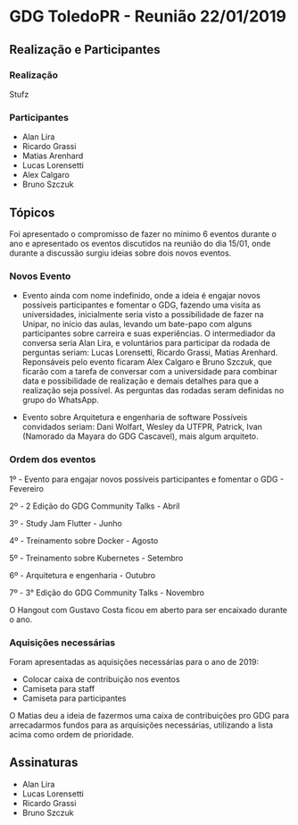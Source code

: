 # GDG ToledoPR - Reunião 22/01/2019
## Realização e Participantes
### Realização
Stufz

### Participantes

- Alan Lira
- Ricardo Grassi
- Matias Arenhard
- Lucas Lorensetti
- Alex Calgaro
- Bruno Szczuk

## Tópicos

Foi apresentado o compromisso de fazer no mínimo 6 eventos durante o ano e apresentado os eventos discutidos na reunião do dia 15/01,
onde durante a discussão surgiu ideias sobre dois novos eventos.

### Novos Evento

- Evento ainda com nome indefinido, onde a ideia é engajar novos possíveis participantes e fomentar o GDG, fazendo uma visita as universidades, inicialmente 
seria visto a possibilidade de fazer na Unipar, no início das aulas, levando um bate-papo com alguns participantes sobre carreira e suas 
experiências. O intermediador da conversa seria Alan Lira, e voluntários para participar da rodada de perguntas seriam: 
Lucas Lorensetti, Ricardo Grassi, Matias Arenhard. Reponsáveis pelo evento ficaram Alex Calgaro e Bruno Szczuk, que ficarão com a tarefa de
conversar com a universidade para combinar data e possibilidade de realização e demais detalhes para que a realização seja possível. As perguntas
das rodadas seram definidas no grupo do WhatsApp.

- Evento sobre Arquitetura e engenharia de software
Possíveis convidados seriam: Dani Wolfart, Wesley da UTFPR, Patrick, Ivan (Namorado da Mayara do GDG Cascavel), mais algum arquiteto.

### Ordem dos eventos

1º - Evento para engajar novos possíveis participantes e fomentar o GDG - Fevereiro

2º - 2 Edição do GDG Community Talks - Abril

3º - Study Jam Flutter - Junho

4º - Treinamento sobre Docker - Agosto

5º - Treinamento sobre Kubernetes - Setembro

6º - Arquitetura e engenharia - Outubro

7º - 3° Edição do GDG Community Talks - Novembro

O Hangout com Gustavo Costa ficou em aberto para ser encaixado durante o ano.

### Aquisições necessárias

Foram apresentadas as aquisições necessárias para o ano de 2019:

- Colocar caixa de contribuição nos eventos
- Camiseta para staff
- Camiseta para participantes

O Matias deu a ideia de fazermos uma caixa de contribuições pro GDG para arrecadarmos fundos para as arquisições necessárias, utilizando a lista acima
como ordem de prioridade.


## Assinaturas

- Alan Lira
- Lucas Lorensetti
- Ricardo Grassi
- Bruno Szczuk
